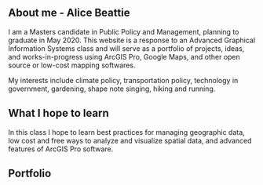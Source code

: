 ## About me - Alice Beattie

I am a Masters candidate in Public Policy and Management, planning to graduate in May 2020.  This website is a response to an Advanced Graphical Information Systems class and will serve as a portfolio of projects, ideas, and works-in-progress using ArcGIS Pro, Google Maps, and other open source or low-cost mapping softwares.

My interests include climate policy, transportation policy, technology in government, gardening, shape note singing, hiking and running.

## What I hope to learn

In this class I hope to learn best practices for managing geographic data, low cost and free ways to analyze and visualize spatial data, and advanced features of ArcGIS Pro software.

## Portfolio

